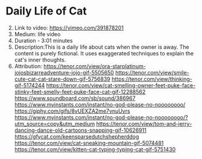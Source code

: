 # Daily Life of Cat
2. Link to video: https://vimeo.com/391878201
3. Medium: life video
4. Duration - 3:01 minutes
5. Description:This is a daily life about cats when the owner is away. The content is purely fictional. It uses exaggerated techniques to explain the cat's inner thoughts.
6. Attribution:
https://tenor.com/view/ora-starplatinum-jojosbizarreadventure-jojo-gif-5505650
https://tenor.com/view/smile-cute-cat-cat-stare-down-gif-5756839
https://tenor.com/view/thinking-gif-5174244
https://tenor.com/view/cat-smelling-owner-feet-puke-face-stinky-feet-smelly-feet-puke-face-cat-gif-12288562
https://www.soundboard.com/sb/sound/386967
https://www.myinstants.com/instant/no-god-please-no-noooooooo/
https://giphy.com/gifs/8vUEXZA2me7vnuUvrs
https://www.myinstants.com/instant/no-god-please-no-noooooooo/?utm_source=copy&utm_medium
https://tenor.com/view/tom-and-jerry-dancing-dance-old-cartoons-snapping-gif-10626911
https://gfycat.com/keensparsedutchshepherddog
https://tenor.com/view/cat-sneaking-mountain-gif-5074481
https://tenor.com/view/kitten-cat-typing-typing-cat-gif-5751430
